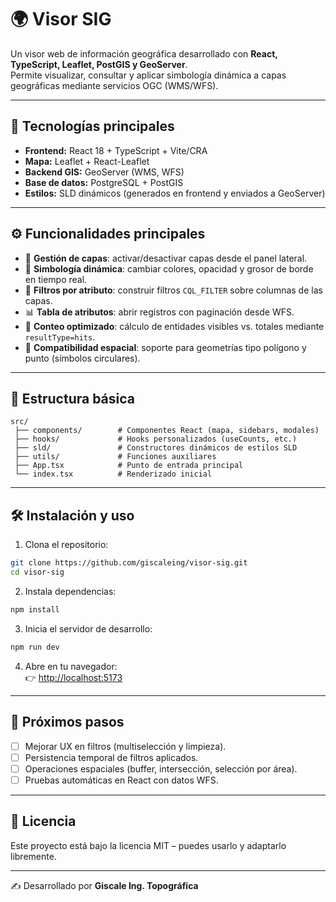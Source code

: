 # 🌍 Visor SIG

Un visor web de información geográfica desarrollado con **React, TypeScript, Leaflet, PostGIS y GeoServer**.  
Permite visualizar, consultar y aplicar simbología dinámica a capas geográficas mediante servicios OGC (WMS/WFS).

---

## 🚀 Tecnologías principales

- **Frontend:** React 18 + TypeScript + Vite/CRA
- **Mapa:** Leaflet + React-Leaflet
- **Backend GIS:** GeoServer (WMS, WFS)
- **Base de datos:** PostgreSQL + PostGIS
- **Estilos:** SLD dinámicos (generados en frontend y enviados a GeoServer)

---

## ⚙️ Funcionalidades principales

- 📌 **Gestión de capas**: activar/desactivar capas desde el panel lateral.  
- 🎨 **Simbología dinámica**: cambiar colores, opacidad y grosor de borde en tiempo real.  
- 🔎 **Filtros por atributo**: construir filtros `CQL_FILTER` sobre columnas de las capas.  
- 📊 **Tabla de atributos**: abrir registros con paginación desde WFS.  
- 🔄 **Conteo optimizado**: cálculo de entidades visibles vs. totales mediante `resultType=hits`.  
- 📍 **Compatibilidad espacial**: soporte para geometrías tipo polígono y punto (símbolos circulares).  

---

## 📂 Estructura básica

```
src/
 ├── components/        # Componentes React (mapa, sidebars, modales)
 ├── hooks/             # Hooks personalizados (useCounts, etc.)
 ├── sld/               # Constructores dinámicos de estilos SLD
 ├── utils/             # Funciones auxiliares
 ├── App.tsx            # Punto de entrada principal
 └── index.tsx          # Renderizado inicial
```

---

## 🛠️ Instalación y uso

1. Clona el repositorio:

```bash
git clone https://github.com/giscaleing/visor-sig.git
cd visor-sig
```

2. Instala dependencias:

```bash
npm install
```

3. Inicia el servidor de desarrollo:

```bash
npm run dev
```

4. Abre en tu navegador:  
👉 [http://localhost:5173](http://localhost:5173)

---

## 🔮 Próximos pasos

- [ ] Mejorar UX en filtros (multiselección y limpieza).  
- [ ] Persistencia temporal de filtros aplicados.  
- [ ] Operaciones espaciales (buffer, intersección, selección por área).  
- [ ] Pruebas automáticas en React con datos WFS.  

---

## 📜 Licencia

Este proyecto está bajo la licencia MIT – puedes usarlo y adaptarlo libremente.  

---

✍️ Desarrollado por **Giscale Ing. Topográfica**  

